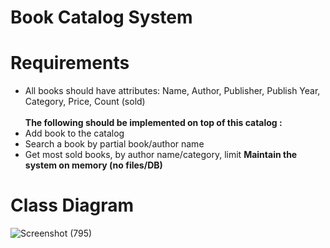 # Book Catalog System
# Requirements
- All books should have attributes: Name, Author, Publisher, Publish Year, Category, Price, Count (sold) <br/> <br/>
**The following should be implemented on top of this catalog :**
- Add book to the catalog
- Search a book by partial book/author name
- Get most sold books, by author name/category, limit
**Maintain the system on memory (no files/DB)**

# Class Diagram 
![Screenshot (795)](https://github.com/hksirya/LowLevelDesign/assets/104431269/7721677a-6a4f-46f9-b79b-b705c15c2318)
